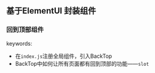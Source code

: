 ## 基于ElementUI 封装组件

### 回到顶部组件

keywords:

- 在`index.js`注册全局组件，引入BackTop
- BackTop中如何让所有页面都有回到顶部的功能——`slot`

> <back-top> <router-view /> </back-top>

